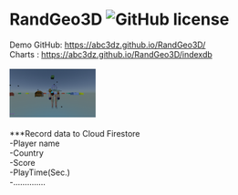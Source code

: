# RandGeo3D ![GitHub license](https://img.shields.io/badge/license-MIT-blue.svg)
Demo GitHub: https://abc3dz.github.io/RandGeo3D/
<br>Charts : https://abc3dz.github.io/RandGeo3D/indexdb
<br>
<br><img src="https://github.com/abc3dz/RandGeo/blob/master/screenshot/randgeo88.gif" width="30%" height="30%">
<br>
<br>***Record data to Cloud Firestore
<br>-Player name
<br>-Country
<br>-Score
<br>-PlayTime(Sec.)
<br>-..............

